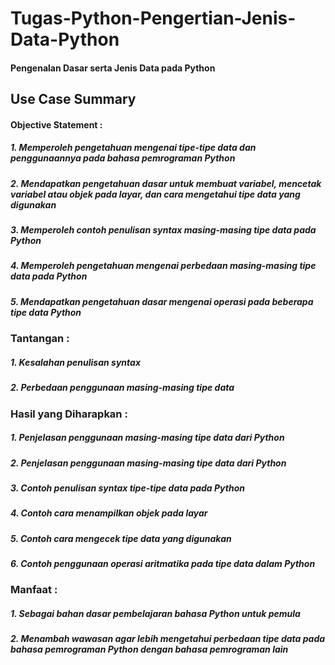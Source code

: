 # Tugas-Python-Pengertian-Jenis-Data-Python
#### Pengenalan Dasar serta Jenis Data pada Python

## Use Case Summary
#### Objective Statement :
##### 1. Memperoleh pengetahuan mengenai tipe-tipe data dan penggunaannya pada bahasa pemrograman Python
##### 2. Mendapatkan pengetahuan dasar untuk membuat variabel, mencetak variabel atau objek pada layar, dan cara mengetahui tipe data yang digunakan
##### 3. Memperoleh contoh penulisan syntax masing-masing tipe data pada Python
##### 4. Memperoleh pengetahuan mengenai perbedaan masing-masing tipe data pada Python
##### 5. Mendapatkan pengetahuan dasar mengenai operasi pada beberapa tipe data Python

### Tantangan :
##### 1. Kesalahan penulisan syntax
##### 2. Perbedaan penggunaan masing-masing tipe data

### Hasil yang Diharapkan :
##### 1. Penjelasan penggunaan masing-masing tipe data dari Python
##### 2. Penjelasan penggunaan masing-masing tipe data dari Python
##### 3. Contoh penulisan syntax tipe-tipe data pada Python
##### 4. Contoh cara menampilkan objek pada layar
##### 5. Contoh cara mengecek tipe data yang digunakan
##### 6. Contoh penggunaan operasi aritmatika pada tipe data dalam Python

### Manfaat :
##### 1. Sebagai bahan dasar pembelajaran bahasa Python untuk pemula
##### 2. Menambah wawasan agar lebih mengetahui perbedaan tipe data pada bahasa pemrograman Python dengan bahasa pemrograman lain
